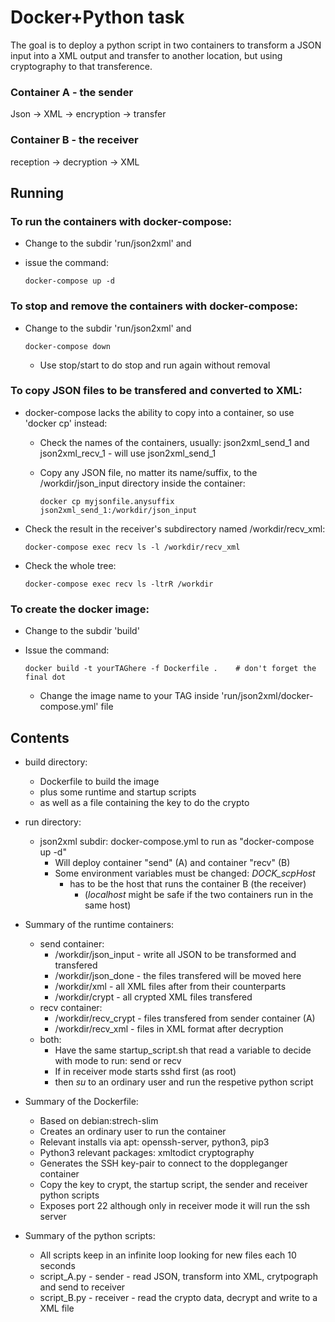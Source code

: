 # Docker+Python task

The goal is to deploy a python script in two containers to transform a JSON input into a XML output and transfer to another location, but using cryptography to that transference.

### Container A - the sender
Json -> XML -> encryption -> transfer 

### Container B - the receiver
reception -> decryption -> XML

## Running

  ### To run the containers with docker-compose:
  - Change to the subdir 'run/json2xml' and 
  - issue the command:

     `docker-compose up -d`

  ### To stop and remove the containers with docker-compose:
  - Change to the subdir 'run/json2xml' and 

     `docker-compose down`
     - Use stop/start to do stop and run again without removal


  ### To copy JSON files to be transfered and converted to XML:
  - docker-compose lacks the ability to copy into a container, so use 'docker cp' instead:
    - Check the names of the containers, usually: json2xml_send_1 and json2xml_recv_1 - will use json2xml_send_1
    - Copy any JSON file, no matter its name/suffix, to the /workdir/json_input directory inside the container:

      `docker cp myjsonfile.anysuffix json2xml_send_1:/workdir/json_input`

  - Check the result in the receiver's subdirectory named /workdir/recv\_xml:

      `docker-compose exec recv ls -l /workdir/recv_xml`

  - Check the whole tree:

      `docker-compose exec recv ls -ltrR /workdir`

  ### To create the docker image:
  - Change to the subdir 'build'
  - Issue the command:

      `docker build -t yourTAGhere -f Dockerfile .    # don't forget the final dot `

    - Change the image name to your TAG inside 'run/json2xml/docker-compose.yml' file

## Contents

 - build directory: 
   - Dockerfile to build the image 
   - plus some runtime and startup scripts 
   - as well as a file containing the key to do the crypto

 - run directory:
   - json2xml subdir: docker-compose.yml to run as "docker-compose up -d"
     - Will deploy container "send" (A) and container "recv" (B) 
     - Some environment variables must be changed: *DOCK_scpHost*
       - has to be the host that runs the container B (the receiver)
         - (*localhost* might be safe if the two containers run in the same host)

 - Summary of the runtime containers:
     - send container:
       - /workdir/json_input - write all JSON to be transformed and transfered
       - /workdir/json_done  - the files transfered will be moved here
       - /workdir/xml        - all XML files after from their counterparts
       - /workdir/crypt      - all crypted XML files transfered
     - recv container:
       - /workdir/recv_crypt - files transfered from sender container (A)
       - /workdir/recv_xml   - files in XML format after decryption
     - both:
       - Have the same startup_script.sh that read a variable to decide with mode to run: send or recv
       - If in receiver mode starts sshd first (as root)
       - then *su* to an ordinary user and run the respetive python script

 - Summary of the Dockerfile:
     - Based on debian:strech-slim
     - Creates an ordinary user to run the container
     - Relevant installs via apt: openssh-server, python3, pip3
     - Python3 relevant packages: xmltodict cryptography
     - Generates the SSH key-pair to connect to the doppleganger container
     - Copy the key to crypt, the startup script, the sender and receiver python scripts
     - Exposes port 22 although only in receiver mode it will run the ssh server

 - Summary of the python scripts:
     - All scripts keep in an infinite loop looking for new files each 10 seconds
     - script_A.py - sender - read JSON, transform into XML, crytpograph and send to receiver
     - script_B.py - receiver - read the crypto data, decrypt and write to a XML file


